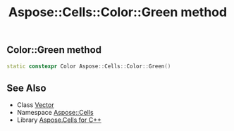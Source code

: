﻿---
title: Aspose::Cells::Color::Green method
linktitle: Green
second_title: Aspose.Cells for C++ API Reference
description: 'How to use Green method of Aspose::Cells::Color class in C++.'
type: docs
weight: 700
url: /cpp/aspose.cells/color/green/
---
## Color::Green method




```cpp
static constexpr Color Aspose::Cells::Color::Green()
```

## See Also

* Class [Vector](../../vector/)
* Namespace [Aspose::Cells](../../)
* Library [Aspose.Cells for C++](../../../)
